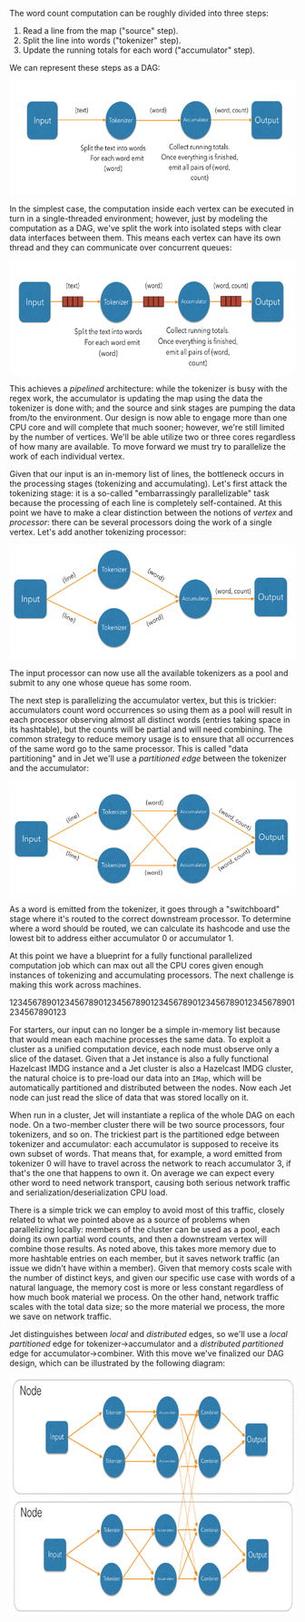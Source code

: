 The word count computation can be roughly divided into three steps:

1. Read a line from the map ("source" step).
2. Split the line into words ("tokenizer" step).
3. Update the running totals for each word ("accumulator" step).

We can represent these steps as a DAG:

<img alt="Word-counting DAG" 
     src="../images/wordcount-dag.jpg"
     height="200"/>

In the simplest case, the computation inside each vertex can be
executed in turn in a single-threaded environment; however, just by
modeling the computation as a DAG, we've split the work into isolated
steps with clear data interfaces between them. This means each vertex
can have its own thread and they can communicate over concurrent
queues:

<img alt="Word-counting DAG with concurrent queues shown" 
     src="../images/wordcount-dag-queue.jpg"
     height="200"/>

This achieves a _pipelined_ architecture: while the tokenizer is busy
with the regex work, the accumulator is updating the map using the data
the tokenizer is done with; and the source and sink stages are pumping
the data from/to the environment. Our design is now able to engage more
than one CPU core and will complete that much sooner; however, we're
still limited by the number of vertices. We'll be able utilize two or
three cores regardless of how many are available. To move forward we
must try to parallelize the work of each individual vertex.

Given that our input is an in-memory list of lines, the bottleneck
occurs in the processing stages (tokenizing and accumulating). Let's
first attack the tokenizing stage: it is a so-called "embarrassingly
parallelizable" task because the processing of each line is completely
self-contained. At this point we have to make a clear distinction
between the notions of _vertex_ and _processor_: there can be several
processors doing the work of a single vertex. Let's add another
tokenizing processor:

<img alt="Word-counting DAG with tokenizer vertex parallelized" 
     src="../images/wordcount-tokenizer.jpg"
     height="200"/>

The input processor can now use all the available tokenizers as a pool
and submit to any one whose queue has some room.

The next step is parallelizing the accumulator vertex, but this is
trickier: accumulators count word occurrences so using them as a pool
will result in each processor observing almost all distinct words
(entries taking space in its hashtable), but the counts will be partial
and will need combining. The common strategy to reduce memory usage is
to ensure that all occurrences of the same word go to the same processor.
This is called "data partitioning" and in Jet we'll use a _partitioned
edge_ between the tokenizer and the accumulator:

<img alt="Word-counting DAG with tokenizer and accumulator parallelized"
     src="../images/wordcount-partitioned.jpg"
     height="200"/>

As a word is emitted from the tokenizer, it goes through a
"switchboard" stage where it's routed to the correct downstream
processor. To determine where a word should be routed, we can calculate
its hashcode and use the lowest bit to address either accumulator 0 or
accumulator 1.

At this point we have a blueprint for a fully functional parallelized
computation job which can max out all the CPU cores given enough
instances of tokenizing and accumulating processors. The next challenge
is making this work across machines.

1234567890123456789012345678901234567890123456789012345678901234567890123

For starters, our input can no longer be a simple in-memory list because
that would mean each machine processes the same data. To exploit a
cluster as a unified computation device, each node must observe only a
slice of the dataset. Given that a Jet instance is also a fully
functional Hazelcast IMDG instance and a Jet cluster is also a Hazelcast
IMDG cluster, the natural choice is to pre-load our data into an `IMap`,
which will be automatically partitioned and distributed between the
nodes. Now each Jet node can just read the slice of data that was stored
locally on it.

When run in a cluster, Jet will instantiate a replica of the whole DAG
on each node. On a two-member cluster there will be two source
processors, four tokenizers, and so on. The trickiest part is the
partitioned edge between tokenizer and accumulator: each accumulator is
supposed to receive its own subset of words. That means that, for
example, a word emitted from tokenizer 0 will have to travel across the
network to reach accumulator 3, if that's the one that happens to own
it. On average we can expect every other word to need network transport,
causing both serious network traffic and serialization/deserialization
CPU load.

There is a simple trick we can employ to avoid most of this traffic,
closely related to what we pointed above as a source of problems when
parallelizing locally: members of the cluster can be used as a pool,
each doing its own partial word counts, and then a downstream vertex
will combine those results. As noted above, this takes more memory due
to more hashtable entries on each member, but it saves network traffic
(an issue we didn't have within a member). Given that memory costs scale
with the number of distinct keys, and given our specific use case with
words of a natural language, the memory cost is more or less constant
regardless of how much book material we process. On the other hand,
network traffic scales with the total data size; so the more material we
process, the more we save on network traffic.

Jet distinguishes between _local_ and _distributed_ edges, so we'll use
a _local partitioned_ edge for tokenizer->accumulator and a _distributed
partitioned_ edge for accumulator->combiner. With this move we've
finalized our DAG design, which can be illustrated by the following
diagram:

<img alt="Word-counting DAG parallelized and distributed" 
     src="../images/wordcount-distributed.jpg"
     height="420"/>
